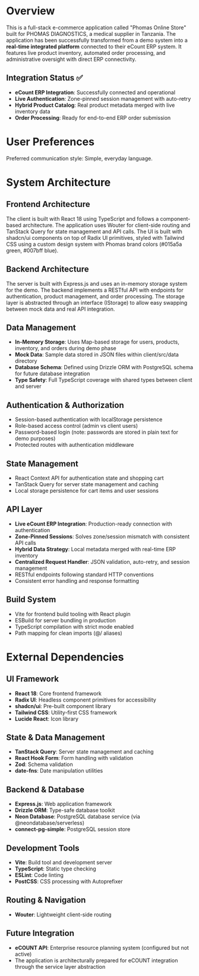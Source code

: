 # Overview

This is a full-stack e-commerce application called "Phomas Online Store" built for PHOMAS DIAGNOSTICS, a medical supplier in Tanzania. The application has been successfully transformed from a demo system into a **real-time integrated platform** connected to their eCount ERP system. It features live product inventory, automated order processing, and administrative oversight with direct ERP connectivity.

## Integration Status ✅
- **eCount ERP Integration**: Successfully connected and operational
- **Live Authentication**: Zone-pinned session management with auto-retry
- **Hybrid Product Catalog**: Real product metadata merged with live inventory data
- **Order Processing**: Ready for end-to-end ERP order submission

# User Preferences

Preferred communication style: Simple, everyday language.

# System Architecture

## Frontend Architecture
The client is built with React 18 using TypeScript and follows a component-based architecture. The application uses Wouter for client-side routing and TanStack Query for state management and API calls. The UI is built with shadcn/ui components on top of Radix UI primitives, styled with Tailwind CSS using a custom design system with Phomas brand colors (#015a5a green, #007bff blue).

## Backend Architecture
The server is built with Express.js and uses an in-memory storage system for the demo. The backend implements a RESTful API with endpoints for authentication, product management, and order processing. The storage layer is abstracted through an interface (IStorage) to allow easy swapping between mock data and real API integration.

## Data Management
- **In-Memory Storage**: Uses Map-based storage for users, products, inventory, and orders during demo phase
- **Mock Data**: Sample data stored in JSON files within client/src/data directory
- **Database Schema**: Defined using Drizzle ORM with PostgreSQL schema for future database integration
- **Type Safety**: Full TypeScript coverage with shared types between client and server

## Authentication & Authorization
- Session-based authentication with localStorage persistence
- Role-based access control (admin vs client users)
- Password-based login (note: passwords are stored in plain text for demo purposes)
- Protected routes with authentication middleware

## State Management
- React Context API for authentication state and shopping cart
- TanStack Query for server state management and caching
- Local storage persistence for cart items and user sessions

## API Layer
- **Live eCount ERP Integration**: Production-ready connection with authentication
- **Zone-Pinned Sessions**: Solves zone/session mismatch with consistent API calls
- **Hybrid Data Strategy**: Local metadata merged with real-time ERP inventory
- **Centralized Request Handler**: JSON validation, auto-retry, and session management
- RESTful endpoints following standard HTTP conventions
- Consistent error handling and response formatting

## Build System
- Vite for frontend build tooling with React plugin
- ESBuild for server bundling in production
- TypeScript compilation with strict mode enabled
- Path mapping for clean imports (@/ aliases)

# External Dependencies

## UI Framework
- **React 18**: Core frontend framework
- **Radix UI**: Headless component primitives for accessibility
- **shadcn/ui**: Pre-built component library
- **Tailwind CSS**: Utility-first CSS framework
- **Lucide React**: Icon library

## State & Data Management
- **TanStack Query**: Server state management and caching
- **React Hook Form**: Form handling with validation
- **Zod**: Schema validation
- **date-fns**: Date manipulation utilities

## Backend & Database
- **Express.js**: Web application framework
- **Drizzle ORM**: Type-safe database toolkit
- **Neon Database**: PostgreSQL database service (via @neondatabase/serverless)
- **connect-pg-simple**: PostgreSQL session store

## Development Tools
- **Vite**: Build tool and development server
- **TypeScript**: Static type checking
- **ESLint**: Code linting
- **PostCSS**: CSS processing with Autoprefixer

## Routing & Navigation
- **Wouter**: Lightweight client-side routing

## Future Integration
- **eCOUNT API**: Enterprise resource planning system (configured but not active)
- The application is architecturally prepared for eCOUNT integration through the service layer abstraction